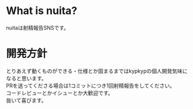 # What is nuita?
nuitaは射精報告SNSです。

# 開発方針
とりあえず動くものができる・仕様とか固まるまではkypkypの個人開発気味になると思います。  
PRを送ってくださる場合は1コミットにつき1回射精報告をしてください。  
コードレビューとかイシューとか大歓迎です。  
抜いて喜びます。
